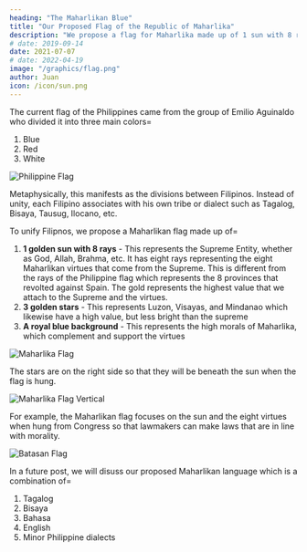 ```yaml
---
heading: "The Maharlikan Blue"
title: "Our Proposed Flag of the Republic of Maharlika"
description: "We propose a flag for Maharlika made up of 1 sun with 8 rays and 3 stars on a blue background."
# date: 2019-09-14
date: 2021-07-07
# date: 2022-04-19
image: "/graphics/flag.png"
author: Juan
icon: /icon/sun.png
---
```




The current flag of the Philippines came from the group of Emilio Aguinaldo who divided it into three main colors=

1. Blue
2. Red
3. White

![Philippine Flag](/photos/flagsky.jpg)

Metaphysically, this manifests as the divisions between Filipinos. Instead of unity, each Filipino associates with his own tribe or dialect such as Tagalog, Bisaya, Tausug, Ilocano, etc. 

To unify Filipnos, we propose a Maharlikan flag made up of=
1. **1 golden sun with 8 rays** - This represents the Supreme Entity, whether as God, Allah, Brahma, etc. It has eight rays representing the eight Maharlikan virtues that come from the Supreme. This is different from the rays of the Philippine flag which represents the 8 provinces that revolted against Spain. The gold represents the highest value that we attach to the Supreme and the virtues.
2. **3 golden stars** - This represents Luzon, Visayas, and Mindanao which likewise have a high value, but less bright than the supreme
3. **A royal blue background** - This represents the high morals of Maharlika, which complement and support the virtues

![Maharlika Flag](/graphics/flag.png)

The stars are on the right side so that they will be beneath the sun when the flag is hung. 

![Maharlika Flag Vertical](/graphics/flagv.png)

For example, the Maharlikan flag focuses on the sun and the eight virtues when hung from Congress so that lawmakers can make laws that are in line with morality. 

![Batasan Flag](/graphics/batasan.jpg)

In a future post, we will disuss our proposed Maharlikan language which is a combination of=

1. Tagalog
2. Bisaya
3. Bahasa
4. English
5. Minor Philippine dialects

